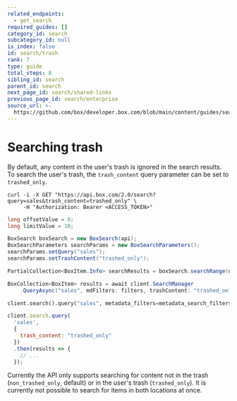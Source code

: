 ```yaml
---
related_endpoints:
  - get_search
required_guides: []
category_id: search
subcategory_id: null
is_index: false
id: search/trash
rank: 7
type: guide
total_steps: 8
sibling_id: search
parent_id: search
next_page_id: search/shared-links
previous_page_id: search/enterprise
source_url: >-
  https://github.com/box/developer.box.com/blob/main/content/guides/search/7-trash.md
---
```

# Searching trash

By default, any content in the user's trash is ignored in the search results.
To search the user's trash, the `trash_content` query parameter can be set to
`trashed_only`.

<!-- markdownlint-disable line-length -->

<Tabs>

<Tab title='cURL'>

```curl
curl -i -X GET "https://api.box.com/2.0/search?query=sales&trash_content=trashed_only" \
     -H "Authorization: Bearer <ACCESS_TOKEN>"
```

</Tab>

<Tab title='Java'>

```java
long offsetValue = 0;
long limitValue = 10;

BoxSearch boxSearch = new BoxSearch(api);
BoxSearchParameters searchParams = new BoxSearchParameters();
searchParams.setQuery("sales");
searchParams.setTrashContent("trashed_only");

PartialCollection<BoxItem.Info> searchResults = boxSearch.searchRange(offsetValue, limitValue, searchParams);
```

</Tab>

<Tab title='.NET'>

```csharp
BoxCollection<BoxItem> results = await client.SearchManager
    .QueryAsync("sales", mdFilters: filters, trashContent: "trashed_only");
```

</Tab>

<Tab title='Python'>

```py
client.search().query("sales", metadata_filters=metadata_search_filters, trash_content="trashed_only")
```

</Tab>

<Tab title='Node'>

```js
client.search.query(
  'sales',
  {
    trash_content: "trashed_only"
  })
  .then(results => {
    // ...
  });
```

</Tab>

</Tabs>

<!-- markdownlint-enable line-length -->

<Message info>

Currently the API only supports searching for content not in the trash
(`non_trashed_only`, default) or in the user's trash (`trashed_only`). It is
currently not possible to search for items in both locations at once.

</Message >